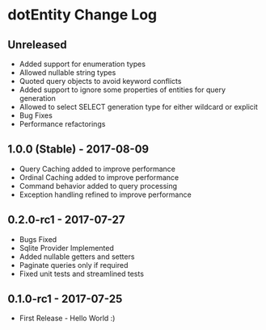 # dotEntity Change Log

## Unreleased
- Added support for enumeration types
- Allowed nullable string types
- Quoted query objects to avoid keyword conflicts
- Added support to ignore some properties of entities for query generation
- Allowed to select SELECT generation type for either wildcard or explicit
- Bug Fixes
- Performance refactorings

## 1.0.0 (Stable) - 2017-08-09
- Query Caching added to improve performance
- Ordinal Caching added to improve performance
- Command behavior added to query processing
- Exception handling refined to improve performance

## 0.2.0-rc1 - 2017-07-27
- Bugs Fixed
- Sqlite Provider Implemented
- Added nullable getters and setters
- Paginate queries only if required
- Fixed unit tests and streamlined tests

## 0.1.0-rc1 - 2017-07-25
- First Release - Hello World :)
